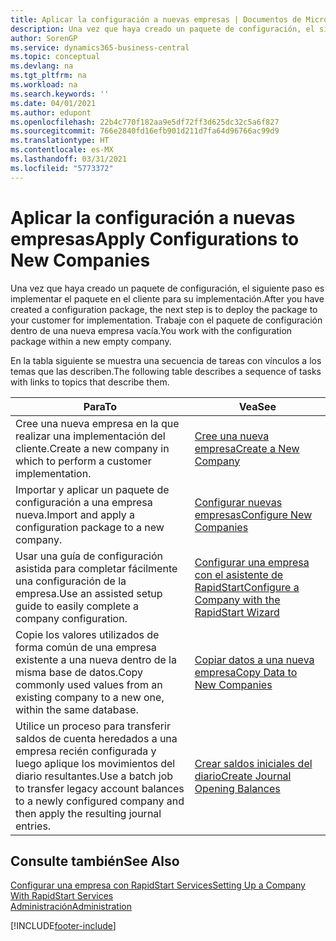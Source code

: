 ```yaml
---
title: Aplicar la configuración a nuevas empresas | Documentos de Microsoft
description: Una vez que haya creado un paquete de configuración, el siguiente paso es implementar el paquete en el cliente para su implementación. Use la configuración con una nueva empresa vacía.
author: SorenGP
ms.service: dynamics365-business-central
ms.topic: conceptual
ms.devlang: na
ms.tgt_pltfrm: na
ms.workload: na
ms.search.keywords: ''
ms.date: 04/01/2021
ms.author: edupont
ms.openlocfilehash: 22b4c770f182aa9e5df72ff3d625dc32c5a6f827
ms.sourcegitcommit: 766e2840fd16efb901d211d7fa64d96766ac99d9
ms.translationtype: HT
ms.contentlocale: es-MX
ms.lasthandoff: 03/31/2021
ms.locfileid: "5773372"
---
```

# <a name="apply-configurations-to-new-companies"></a><span data-ttu-id="8fc6c-104">Aplicar la configuración a nuevas empresas</span><span class="sxs-lookup"><span data-stu-id="8fc6c-104">Apply Configurations to New Companies</span></span>
<span data-ttu-id="8fc6c-105">Una vez que haya creado un paquete de configuración, el siguiente paso es implementar el paquete en el cliente para su implementación.</span><span class="sxs-lookup"><span data-stu-id="8fc6c-105">After you have created a configuration package, the next step is to deploy the package to your customer for implementation.</span></span> <span data-ttu-id="8fc6c-106">Trabaje con el paquete de configuración dentro de una nueva empresa vacía.</span><span class="sxs-lookup"><span data-stu-id="8fc6c-106">You work with the configuration package within a new empty company.</span></span>  

 <span data-ttu-id="8fc6c-107">En la tabla siguiente se muestra una secuencia de tareas con vínculos a los temas que las describen.</span><span class="sxs-lookup"><span data-stu-id="8fc6c-107">The following table describes a sequence of tasks with links to topics that describe them.</span></span>

|<span data-ttu-id="8fc6c-108">**Para**</span><span class="sxs-lookup"><span data-stu-id="8fc6c-108">**To**</span></span>|<span data-ttu-id="8fc6c-109">**Vea**</span><span class="sxs-lookup"><span data-stu-id="8fc6c-109">**See**</span></span>|  
|------------|-------------|  
|<span data-ttu-id="8fc6c-110">Cree una nueva empresa en la que realizar una implementación del cliente.</span><span class="sxs-lookup"><span data-stu-id="8fc6c-110">Create a new company in which to perform a customer implementation.</span></span>|[<span data-ttu-id="8fc6c-111">Cree una nueva empresa</span><span class="sxs-lookup"><span data-stu-id="8fc6c-111">Create a New Company</span></span>](admin-how-to-create-a-new-company.md)|  
|<span data-ttu-id="8fc6c-112">Importar y aplicar un paquete de configuración a una empresa nueva.</span><span class="sxs-lookup"><span data-stu-id="8fc6c-112">Import and apply a configuration package to a new company.</span></span>|[<span data-ttu-id="8fc6c-113">Configurar nuevas empresas</span><span class="sxs-lookup"><span data-stu-id="8fc6c-113">Configure New Companies</span></span>](admin-how-to-configure-new-companies.md)|  
|<span data-ttu-id="8fc6c-114">Usar una guía de configuración asistida para completar fácilmente una configuración de la empresa.</span><span class="sxs-lookup"><span data-stu-id="8fc6c-114">Use an assisted setup guide to easily complete a company configuration.</span></span>|[<span data-ttu-id="8fc6c-115">Configurar una empresa con el asistente de RapidStart</span><span class="sxs-lookup"><span data-stu-id="8fc6c-115">Configure a Company with the RapidStart Wizard</span></span>](admin-how-to-configure-a-company-with-the-rapidstart-wizard.md)|
|<span data-ttu-id="8fc6c-116">Copie los valores utilizados de forma común de una empresa existente a una nueva dentro de la misma base de datos.</span><span class="sxs-lookup"><span data-stu-id="8fc6c-116">Copy commonly used values from an existing company to a new one, within the same database.</span></span>|[<span data-ttu-id="8fc6c-117">Copiar datos a una nueva empresa</span><span class="sxs-lookup"><span data-stu-id="8fc6c-117">Copy Data to New Companies</span></span>](admin-how-to-copy-data-to-new-companies.md)|  
|<span data-ttu-id="8fc6c-118">Utilice un proceso para transferir saldos de cuenta heredados a una empresa recién configurada y luego aplique los movimientos del diario resultantes.</span><span class="sxs-lookup"><span data-stu-id="8fc6c-118">Use a batch job to transfer legacy account balances to a newly configured company and then apply the resulting journal entries.</span></span>|[<span data-ttu-id="8fc6c-119">Crear saldos iniciales del diario</span><span class="sxs-lookup"><span data-stu-id="8fc6c-119">Create Journal Opening Balances</span></span>](admin-how-to-create-journal-opening-balances.md)|  

## <a name="see-also"></a><span data-ttu-id="8fc6c-120">Consulte también</span><span class="sxs-lookup"><span data-stu-id="8fc6c-120">See Also</span></span>  
[<span data-ttu-id="8fc6c-121">Configurar una empresa con RapidStart Services</span><span class="sxs-lookup"><span data-stu-id="8fc6c-121">Setting Up a Company With RapidStart Services</span></span>](admin-set-up-a-company-with-rapidstart.md)  
[<span data-ttu-id="8fc6c-122">Administración</span><span class="sxs-lookup"><span data-stu-id="8fc6c-122">Administration</span></span>](admin-setup-and-administration.md)


[!INCLUDE[footer-include](includes/footer-banner.md)]